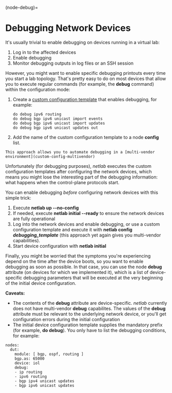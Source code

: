 (node-debug)=
# Debugging Network Devices

It's usually trivial to enable debugging on devices running in a virtual lab:

1. Log in to the affected devices
2. Enable debugging
3. Monitor debugging outputs in log files or an SSH session

However, you might want to enable specific debugging printouts every time you start a lab topology. That's pretty easy to do on most devices that allow you to execute regular commands (for example, the **debug** command) within the configuration mode:

1. Create a [custom configuration template](custom-config) that enables debugging, for example:

   ```
   do debug ipv6 routing
   do debug bgp ipv6 unicast import events
   do debug bgp ipv6 unicast import updates
   do debug bgp ipv6 unicast updates out
   ```

2. Add the name of the custom configuration template to a node **config** list.

```{tip}
This approach allows you to automate debugging in a [multi-vendor environment](custom-config-multivendor)
```

Unfortunately (for debugging purposes), _netlab_ executes the custom configuration templates after configuring the network devices, which means you might lose the interesting part of the debugging information: what happens when the control-plane protocols start.

You can enable debugging *before* configuring network devices with this simple trick:

1. Execute **netlab up --no-config**
2. If needed, execute **netlab initial --ready** to ensure the network devices are fully operational
3. Log into the network devices and enable debugging, or use a custom configuration template and execute it with **netlab config _debugging_template_** (this approach yet again gives you multi-vendor capabilities).
4. Start device configuration with **netlab initial**

Finally, you might be worried that the symptoms you're experiencing depend on the time after the device boots, so you want to enable debugging as soon as possible. In that case, you can use the node **debug** attribute (on devices for which we implemented it), which is a list of device-specific debugging parameters that will be executed at the very beginning of the initial device configuration.

**Caveats:**

* The contents of the **debug** attribute are device-specific. *netlab* currently does not have multi-vendor **debug** capabilites. The values of the **debug** attribute must be relevant to the underlying network device, or you'll get configuration errors during the initial configuration
* The initial device configuration template supplies the mandatory prefix (for example, **do debug**). You only have to list the debugging conditions, for example:

```
nodes:
  dut:
    module: [ bgp, ospf, routing ]
    bgp.as: 65000
    device: iol
    debug:
    - ip routing
    - ipv6 routing
    - bgp ipv4 unicast updates
    - bgp ipv6 unicast updates
```
